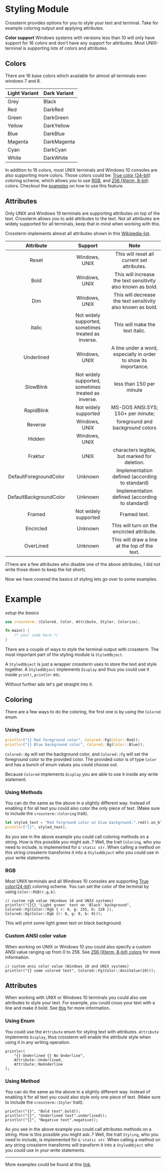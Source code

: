# Styling Module

Crossterm provides options for you to style your text and terminal. Take for example coloring output and applying attributes.

**Color support**
Windows systems with versions less than 10 will only have support for 16 colors and don't have any support for attributes. Most UNIX-terminal is supporting lots of colors and attributes.

## Colors
There are 16 base colors which available for almost all terminals even windows 7 and 8.

| Light Variant  | Dark Variant    |
| :-------------| :-------------   |
|       Grey     |      Black      | 
|       Red      |      DarkRed    | 
|       Green    |      DarkGreen  | 
|       Yellow   |      DarkYellow | 
|       Blue     |      DarkBlue   | 
|       Magenta  |      DarkMagenta| 
|       Cyan     |      DarkCyan   | 
|       White    |      DarkWhite  | 

In addition to 16 colors, most UNIX terminals and Windows 10 consoles are also supporting more colors.
Those colors could be: [True color (24-bit)](https://en.wikipedia.org/wiki/Color_depth#True_color_(24-bit)) coloring scheme, which allows you to use [RGB](https://nl.wikipedia.org/wiki/RGB-kleursysteem), and [256 (Xterm, 8-bit)](https://jonasjacek.github.io/colors/) colors.
Checkout the [examples](https://github.com/crossterm-rs/crossterm/blob/master/examples/style.rs) on how to use this feature.

## Attributes
Only UNIX and Windows 10 terminals are supporting attributes on top of the text. Crossterm allows you to add attributes to the text.
Not all attributes are widely supported for all terminals, keep that in mind when working with this.

Crossterm implements almost all attributes shown in this [Wikipedia-list](https://en.wikipedia.org/wiki/ANSI_escape_code#SGR_(Select_Graphic_Rendition)_parameters). 

 | Attribute                      |     Support                                             |  Note         |
| :-------------:                |  :-------------:                                         | :-------------: |
|       Reset                    |  Windows, UNIX                                           |  This will reset all current set attributes.     | 
|       Bold                     |  Windows, UNIX                                           |  This will increase the text sensitivity also known as bold.     | 
|       Dim                      |  Windows, UNIX                                           |  This will decrease the text sensitivity also known as bold.   |
|       Italic                   |  Not widely supported, sometimes treated as inverse.     |  This will make the text italic.   |
|       Underlined               |  Windows, UNIX                                           |  A line under a word, especially in order to show its importance.   |                                        
|       SlowBlink                |  Not widely supported, sometimes treated as inverse.     |  less than 150 per minute  | 
|       RapidBlink               |  Not widely supported                                    |  MS-DOS ANSI.SYS; 150+ per minute;  | 
|       Reverse                  |  Windows, UNIX                                           |   foreground and background colors |                                       
|       Hidden                   |  Windows, UNIX |                                         |  Also known as 'Conceal'                                    
|       Fraktur                  |  UNIX                                                    |  characters legible, but marked for deletion. | 
|       DefaultForegroundColor   |  Unknown                                                 |  Implementation defined (according to standard) | 
|       DefaultBackgroundColor   |  Unknown                                                 |  Implementation defined (according to standard) | 
|       Framed                   |  Not widely supported                                    |  Framed text. 
|       Encircled                |  Unknown                                                 |  This will turn on the encircled attribute. | 
|       OverLined                |  Unknown                                                 |  This will draw a line at the top of the text. | 

(There are a few attributes who disable one of the above attributes, I did not write those down to keep the list short).

Now we have covered the basics of styling lets go over to some examples.
 
# Example

_setup the basics_
```rust
use crossterm::{Colored, Color, Attribute, Styler, Colorize};

fn main() {
    /* your code here */
}
```

There are a couple of ways to style the terminal output with crossterm. The most important part of the styling module is `StyledObject`.

A `StyledObject` is just a wrapper crossterm uses to store the text and style together. 
A `StyledObject` implements `Display` and thus you could use it inside `print!`, `println!` etc.

Without further ado let's get straight into it.

## Coloring

There are a few ways to do the coloring, the first one is by using the `Colored` enum. 

### Using Enum
```rust
println!("{} Red foreground color", Colored::Fg(Color::Red));
println!("{} Blue background color", Colored::Bg(Color::Blue));
```
`Colored::Bg` will set the background color, and `Colored::Fg` will set the foreground color to the provided color. 
The provided color is of type `Color` and has a bunch of enum values you could choose out.  

Because `Colored` implements `Display` you are able to use it inside any write statement.

### Using Methods
You can do the same as the above in a slightly different way. Instead of enabling it for all text you could also color the only piece of text.
(Make sure to include the `crossterm::Coloring` trait).

```rust
let styled_text = "Red forground color on blue background.".red().on_blue();
println!("{}", styled_text);
```

As you see in the above example you could call coloring methods on a string. How is this possible you might ask..? 
Well, the trait `Coloring`, who you need to include, is implemented for `&'static str`. 
When calling a method on this string crossterm transforms it into a `StyledObject` who you could use in your write statements.


### RGB
Most UNIX terminals and all Windows 10 consoles are supporting [True color(24-bit)](https://en.wikipedia.org/wiki/Color_depth#True_color_(24-bit)) coloring scheme.
You can set the color of the terminal by using `Color::RGB(r,g,b)`.

```    
// custom rgb value (Windows 10 and UNIX systems)
println!("{}{} 'Light green' text on 'Black' background", Colored::Fg(Color::Rgb { r: 0, g: 255, b: 128 }), Colored::Bg(Color::Rgb {r: 0, g: 0, b: 0}));
```
This will print some light green text on black background.

### Custom ANSI color value
When working on UNIX or Windows 10 you could also specify a custom ANSI value ranging up from 0 to 256.
See [256 (Xterm, 8-bit) colors](https://jonasjacek.github.io/colors/) for more information.

```
// custom ansi color value (Windows 10 and UNIX systems)
println!("{} some colored text", Colored::Fg(Color::AnsiValue(10)));
```

## Attributes
When working with UNIX or Windows 10 terminals you could also use attributes to style your text. For example, you could cross your text with a line and make it bold.
See [this](styling.md#Attributes) for more information.

### Using Enum
You could use the `Attribute` enum for styling text with attributes. 
`Attribute` implements `Display`, thus crossterm will enable the attribute style when using it in any writing operation.

```
println!(
    "{} Underlined {} No Underline",
    Attribute::Underlined,
    Attribute::NoUnderline
);
```

### Using Method

You can do the same as the above in a slightly different way. Instead of enabling it for all text you could also style only one piece of text.
(Make sure to include the `crossterm::Styler` trait).

```
println!("{}", "Bold text".bold();
println!("{}", "Underlined text".underlined();
println!("{}", "Negative text".negative();
```

As you see in the above example you could call attributes methods on a string. How is this possible you might ask..? 
Well, the trait `Styling`, who you need to include, is implemented for `&'static str`. 
When calling a method on any string crossterm transforms will transform it into a `StyledObject` who you could use in your write statements.

---------------------------------------------------------------------------------------------------------------------------------------------
More examples could be found at this [link](https://github.com/crossterm-rs/crossterm/blob/master/examples/style.rs).

